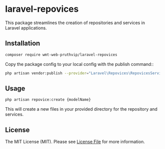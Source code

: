# laravel-repovices

This package streamlines the creation of repositories and services in Laravel applications.

## Installation

```bash
composer require wmt-web-pruthvip/laravel-repovices
```

Copy the package config to your local config with the publish command::

```bash
php artisan vendor:publish --provider="Laravel\Repovices\RepovicesServiceProvider"
```

## Usage

```bash
php artisan repovice:create {modelName}
```

This will create a new files in your provided directory for the repository and services.

## License

The MIT License (MIT). Please see [License File](LICENSE.md) for more information.
```